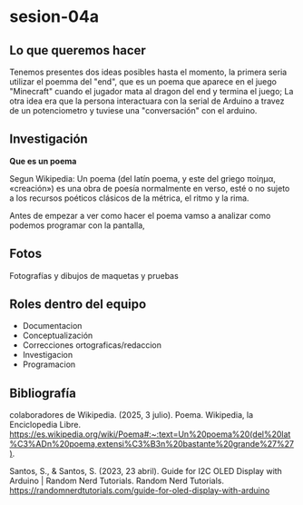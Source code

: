 # sesion-04a

## Lo que queremos hacer

Tenemos presentes dos ideas posibles hasta el momento, la primera seria utilizar el poemma del "end", que es un poema que aparece en el juego "Minecraft" cuando el jugador mata al dragon del end y termina el juego; La otra idea era que la persona interactuara con la serial de Arduino a travez de un potenciometro y tuviese una "conversación" con el arduino. 

## Investigación

**Que es un poema**

Segun Wikipedia: Un poema (del latín poema, y este del griego ποίημα, «creación»)​ es una obra de poesía normalmente en verso,​ esté o no sujeto a los recursos poéticos clásicos de la métrica, el ritmo y la rima.

Antes de empezar a ver como hacer el poema vamso a analizar como podemos programar con la pantalla,

## Fotos

Fotografías y dibujos de maquetas y pruebas

## Roles dentro del equipo

- Documentacion
- Conceptualización
- Correcciones ortograficas/redaccion
- Investigacion  
- Programacion


## Bibliografía

colaboradores de Wikipedia. (2025, 3 julio). Poema. Wikipedia, la Enciclopedia Libre. https://es.wikipedia.org/wiki/Poema#:~:text=Un%20poema%20(del%20lat%C3%ADn%20poema,extensi%C3%B3n%20bastante%20grande%27%27). 

Santos, S., & Santos, S. (2023, 23 abril). Guide for I2C OLED Display with Arduino | Random Nerd Tutorials. Random Nerd Tutorials. https://randomnerdtutorials.com/guide-for-oled-display-with-arduino
